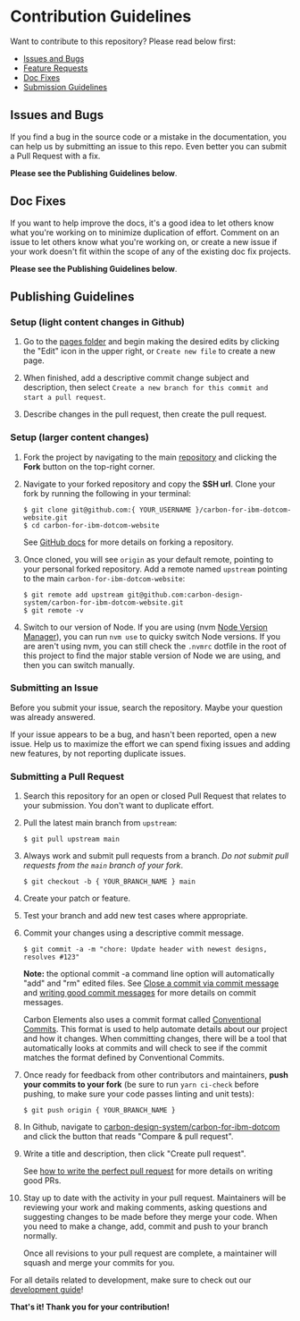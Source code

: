 # Contribution Guidelines

Want to contribute to this repository? Please read below first:

- [Issues and Bugs](#issues-and-bugs)
- [Feature Requests](#feature-requests)
- [Doc Fixes](#doc-fixes)
- [Submission Guidelines](#submission-guidelines)

## Issues and Bugs

If you find a bug in the source code or a mistake in the documentation, you can
help us by submitting an issue to this repo. Even better you can submit a Pull
Request with a fix.

**Please see the Publishing Guidelines below**.

## Doc Fixes

If you want to help improve the docs, it's a good idea to let others know what
you're working on to minimize duplication of effort. Comment on an issue to let
others know what you're working on, or create a new issue if your work doesn't
fit within the scope of any of the existing doc fix projects.

**Please see the Publishing Guidelines below**.

## Publishing Guidelines

### Setup (light content changes in Github)

1. Go to the [pages folder](https://github.com/carbon-design-system/carbon-for-ibm-dotcom-website/tree/main/src/pages) and
   begin making the desired edits by clicking the "Edit" icon in the upper right, or `Create new file` to create a new
   page.

2. When finished, add a descriptive commit change subject and description, then select `Create a new branch for this commit and start a pull request`.

3. Describe changes in the pull request, then create the pull request.

### Setup (larger content changes)

1. Fork the project by navigating to the main
   [repository](https://github.com/carbon-design-system/carbon-for-ibm-dotcom-website/) and
   clicking the **Fork** button on the top-right corner.

2. Navigate to your forked repository and copy the **SSH url**. Clone your fork
   by running the following in your terminal:

   ```
   $ git clone git@github.com:{ YOUR_USERNAME }/carbon-for-ibm-dotcom-website.git
   $ cd carbon-for-ibm-dotcom-website
   ```

   See [GitHub docs](https://help.github.com/articles/fork-a-repo/) for more
   details on forking a repository.

3. Once cloned, you will see `origin` as your default remote, pointing to your
   personal forked repository. Add a remote named `upstream` pointing to the
   main `carbon-for-ibm-dotcom-website`:

   ```
   $ git remote add upstream git@github.com:carbon-design-system/carbon-for-ibm-dotcom-website.git
   $ git remote -v
   ```

4. Switch to our version of Node. If you are using (nvm
   [Node Version Manager](https://github.com/creationix/nvm)), you can run
   `nvm use` to quicky switch Node versions. If you are aren't using nvm, you
   can still check the `.nvmrc` dotfile in the root of this project to find the
   major stable version of Node we are using, and then you can switch manually.

### Submitting an Issue

Before you submit your issue, search the repository. Maybe your question was
already answered.

If your issue appears to be a bug, and hasn't been reported, open a new issue.
Help us to maximize the effort we can spend fixing issues and adding new
features, by not reporting duplicate issues.

### Submitting a Pull Request

1. Search this repository for an open or closed Pull Request that relates to
   your submission. You don't want to duplicate effort.

2. Pull the latest main branch from `upstream`:

   ```
   $ git pull upstream main
   ```

3. Always work and submit pull requests from a branch. _Do not submit pull
   requests from the `main` branch of your fork_.

   ```
   $ git checkout -b { YOUR_BRANCH_NAME } main
   ```

4. Create your patch or feature.

5. Test your branch and add new test cases where appropriate.

6. Commit your changes using a descriptive commit message.

   ```
   $ git commit -a -m "chore: Update header with newest designs, resolves #123"
   ```

   **Note:** the optional commit -a command line option will automatically "add"
   and "rm" edited files. See
   [Close a commit via commit message](https://help.github.com/articles/closing-issues-via-commit-messages/)
   and
   [writing good commit messages](https://github.com/erlang/otp/wiki/Writing-good-commit-messages)
   for more details on commit messages.

   Carbon Elements also uses a commit format called
   [Conventional Commits](https://www.conventionalcommits.org). This format is
   used to help automate details about our project and how it changes. When
   committing changes, there will be a tool that automatically looks at commits
   and will check to see if the commit matches the format defined by
   Conventional Commits.

7. Once ready for feedback from other contributors and maintainers, **push your
   commits to your fork** (be sure to run `yarn ci-check` before pushing, to
   make sure your code passes linting and unit tests):

   ```
   $ git push origin { YOUR_BRANCH_NAME }
   ```

8. In Github, navigate to
   [carbon-design-system/carbon-for-ibm-dotcom](https://github.com/carbon-design-system/carbon-for-ibm-dotcom/)
   and click the button that reads "Compare & pull request".

9. Write a title and description, then click "Create pull request".

   See
   [how to write the perfect pull request](https://github.com/blog/1943-how-to-write-the-perfect-pull-request)
   for more details on writing good PRs.

10. Stay up to date with the activity in your pull request. Maintainers will be
    reviewing your work and making comments, asking questions and suggesting
    changes to be made before they merge your code. When you need to make a
    change, add, commit and push to your branch normally.

    Once all revisions to your pull request are complete, a maintainer will
    squash and merge your commits for you.

For all details related to development, make sure to check out our
[development guide](/docs/developing.md)!

**That's it! Thank you for your contribution!**
